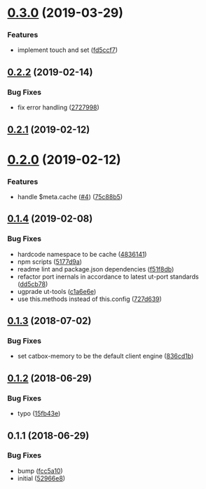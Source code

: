 # [0.3.0](https://github.com/softwaregroup-bg/ut-port-cache/compare/v0.2.2...v0.3.0) (2019-03-29)


### Features

* implement touch and set ([fd5ccf7](https://github.com/softwaregroup-bg/ut-port-cache/commit/fd5ccf7))



## [0.2.2](https://github.com/softwaregroup-bg/ut-port-cache/compare/v0.2.1...v0.2.2) (2019-02-14)


### Bug Fixes

* fix error handling ([2727998](https://github.com/softwaregroup-bg/ut-port-cache/commit/2727998))



## [0.2.1](https://github.com/softwaregroup-bg/ut-port-cache/compare/v0.2.0...v0.2.1) (2019-02-12)



# [0.2.0](https://github.com/softwaregroup-bg/ut-port-cache/compare/v0.1.4...v0.2.0) (2019-02-12)


### Features

* handle $meta.cache ([#4](https://github.com/softwaregroup-bg/ut-port-cache/issues/4)) ([75c88b5](https://github.com/softwaregroup-bg/ut-port-cache/commit/75c88b5))



## [0.1.4](https://github.com/softwaregroup-bg/ut-port-cache/compare/v0.1.3...v0.1.4) (2019-02-08)


### Bug Fixes

* hardcode namespace to be cache ([4836141](https://github.com/softwaregroup-bg/ut-port-cache/commit/4836141))
* npm scripts ([5177d9a](https://github.com/softwaregroup-bg/ut-port-cache/commit/5177d9a))
* readme lint and package.json dependencies ([f51f8db](https://github.com/softwaregroup-bg/ut-port-cache/commit/f51f8db))
* refactor port inernals in accordance to latest ut-port standards ([dd5cb78](https://github.com/softwaregroup-bg/ut-port-cache/commit/dd5cb78))
* ugprade ut-tools ([c1a6e6e](https://github.com/softwaregroup-bg/ut-port-cache/commit/c1a6e6e))
* use this.methods instead of this.config ([727d639](https://github.com/softwaregroup-bg/ut-port-cache/commit/727d639))



<a name="0.1.3"></a>
## [0.1.3](https://github.com/softwaregroup-bg/ut-port-cache/compare/v0.1.2...v0.1.3) (2018-07-02)


### Bug Fixes

* set catbox-memory to be the default client engine ([836cd1b](https://github.com/softwaregroup-bg/ut-port-cache/commit/836cd1b))



<a name="0.1.2"></a>
## [0.1.2](https://github.com/softwaregroup-bg/ut-port-cache/compare/v0.1.1...v0.1.2) (2018-06-29)


### Bug Fixes

* typo ([15fb43e](https://github.com/softwaregroup-bg/ut-port-cache/commit/15fb43e))



<a name="0.1.1"></a>
## 0.1.1 (2018-06-29)


### Bug Fixes

* bump ([fcc5a10](https://github.com/softwaregroup-bg/ut-port-cache/commit/fcc5a10))
* initial ([52966e8](https://github.com/softwaregroup-bg/ut-port-cache/commit/52966e8))



